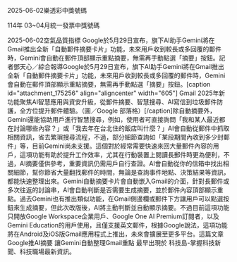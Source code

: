 
2025-06-02樂透彩中獎號碼

                                
114年 03~04月統一發票中獎號碼
                             
2025-06-02空氣品質指標
                              Google於5月29日宣布，旗下AI助手Gemini將在Gmail推出全新「自動郵件摘要卡片」功能，未來用戶收到較長或多回覆的郵件時，Gemini會自動在郵件頂部顯示重點摘要，無需再手動點選「摘要」按鈕。記者鄧天心／綜合報導Google於5月29日宣布，旗下AI助手Gemini將在Gmail推出全新「自動郵件摘要卡片」功能，未來用戶收到較長或多回覆的郵件時，Gemini會自動在郵件頂部顯示重點摘要，無需再手動點選「摘要」按鈕。[caption id="attachment_175256" align="aligncenter" width="605"] Gmail 2025年新功能聚焦AI智慧應用與資安升級，從郵件摘要、智慧搜尋、AI寫信到垃圾郵件防護，全方位提升郵件體驗。（圖／Google 部落格）[/caption]除自動摘要外，Gemini還能協助用戶進行智慧搜尋，例如，使用者可直接詢問「我和某人最近都在討論哪些內容？」或「我去年在台北住的飯店叫什麼？」AI會自動從郵件中抓取相關資訊，省去繁瑣搜尋流程，不過，部分細節查詢如「某段期間內收到多少封郵件」等，目前Gemini尚未支援。這個對於經常需要快速來回大量郵件內容的用戶，這項功能有助於提升工作效率，尤其在行動裝置上閱讀長郵件時更為便利，不過，AI摘要僅供參考，重要資訊仍需用戶自行查證。AI會自動從你的信箱中找出相關細節，幫你節省大量翻找郵件的時間，無論是查詢事件地點、決策結果等資訊，都能快速整理出來。Gemini自動摘要卡片會自動嵌入Gmail的介面，針對長郵件或多次往返的討論串，AI會自動判斷是否需要生成摘要，並於郵件內容頂部顯示重點。過去Gemini也有推出類似功能，在Gmail側邊欄或郵件下方讓用戶可以點選按鈕來生成摘要，但此次改版後，AI將主動判斷並自動顯示摘要。不過目前這項功能只開放Google Workspace企業用戶、Google One AI Premium訂閱者，以及Gemini Education的用戶使用，且僅支援英文郵件，根據Google說法，這項功能將在Android及iOS版Gmail應用程式上推出，未來會擴展至更多平台。這篇文章 Google推AI摘要 讓Gemini自動整理Gmail重點 最早出現於 科技島-掌握科技新聞、科技職場最新資訊。